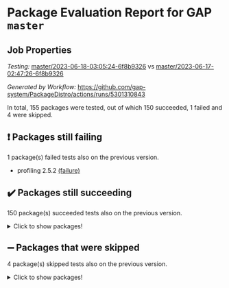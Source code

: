 # Package Evaluation Report for GAP `master`

## Job Properties

*Testing:* [master/2023-06-18-03:05:24-6f8b9326](https://github.com/gap-system/PackageDistro/blob/data/reports/master/2023-06-18-03:05:24-6f8b9326) vs [master/2023-06-17-02:47:26-6f8b9326](https://github.com/gap-system/PackageDistro/blob/data/reports/master/2023-06-17-02:47:26-6f8b9326)

*Generated by Workflow:* https://github.com/gap-system/PackageDistro/actions/runs/5301310843

In total, 155 packages were tested, out of which 150 succeeded, 1 failed and 4 were skipped.

## :exclamation: Packages still failing

1 package(s) failed tests also on the previous version.
- profiling 2.5.2 [(failure)](https://github.com/gap-system/PackageDistro/actions/runs/5301310843/jobs/9595605167)

## :heavy_check_mark: Packages still succeeding

150 package(s) succeeded tests also on the previous version.
<details><summary>Click to show packages!</summary>

- 4ti2interface 2023.02-04 [(success)](https://github.com/gap-system/PackageDistro/actions/runs/5301310843/jobs/9595600298)
- ace 5.6.2 [(success)](https://github.com/gap-system/PackageDistro/actions/runs/5301310843/jobs/9595600350)
- aclib 1.3.2 [(success)](https://github.com/gap-system/PackageDistro/actions/runs/5301310843/jobs/9595600398)
- agt 0.3.1 [(success)](https://github.com/gap-system/PackageDistro/actions/runs/5301310843/jobs/9595600448)
- alnuth 3.2.1 [(success)](https://github.com/gap-system/PackageDistro/actions/runs/5301310843/jobs/9595600493)
- anupq 3.3.0 [(success)](https://github.com/gap-system/PackageDistro/actions/runs/5301310843/jobs/9595600538)
- atlasrep 2.1.6 [(success)](https://github.com/gap-system/PackageDistro/actions/runs/5301310843/jobs/9595600582)
- autodoc 2022.10.20 [(success)](https://github.com/gap-system/PackageDistro/actions/runs/5301310843/jobs/9595600622)
- automata 1.15 [(success)](https://github.com/gap-system/PackageDistro/actions/runs/5301310843/jobs/9595600662)
- automgrp 1.3.2 [(success)](https://github.com/gap-system/PackageDistro/actions/runs/5301310843/jobs/9595600708)
- autpgrp 1.11 [(success)](https://github.com/gap-system/PackageDistro/actions/runs/5301310843/jobs/9595600751)
- cap 2023.05-12 [(success)](https://github.com/gap-system/PackageDistro/actions/runs/5301310843/jobs/9595600798)
- caratinterface 2.3.5 [(success)](https://github.com/gap-system/PackageDistro/actions/runs/5301310843/jobs/9595600841)
- cddinterface 2022.11.01 [(success)](https://github.com/gap-system/PackageDistro/actions/runs/5301310843/jobs/9595600899)
- circle 1.6.6 [(success)](https://github.com/gap-system/PackageDistro/actions/runs/5301310843/jobs/9595600935)
- classicpres 1.22 [(success)](https://github.com/gap-system/PackageDistro/actions/runs/5301310843/jobs/9595600991)
- cohomolo 1.6.11 [(success)](https://github.com/gap-system/PackageDistro/actions/runs/5301310843/jobs/9595601052)
- congruence 1.2.5 [(success)](https://github.com/gap-system/PackageDistro/actions/runs/5301310843/jobs/9595601094)
- corelg 1.56 [(success)](https://github.com/gap-system/PackageDistro/actions/runs/5301310843/jobs/9595601138)
- crime 1.6 [(success)](https://github.com/gap-system/PackageDistro/actions/runs/5301310843/jobs/9595601187)
- crisp 1.4.6 [(success)](https://github.com/gap-system/PackageDistro/actions/runs/5301310843/jobs/9595601247)
- crypting 0.10.4 [(success)](https://github.com/gap-system/PackageDistro/actions/runs/5301310843/jobs/9595601295)
- cryst 4.1.26 [(success)](https://github.com/gap-system/PackageDistro/actions/runs/5301310843/jobs/9595601343)
- crystcat 1.1.10 [(success)](https://github.com/gap-system/PackageDistro/actions/runs/5301310843/jobs/9595601394)
- ctbllib 1.3.6 [(success)](https://github.com/gap-system/PackageDistro/actions/runs/5301310843/jobs/9595601431)
- cubefree 1.19 [(success)](https://github.com/gap-system/PackageDistro/actions/runs/5301310843/jobs/9595601489)
- curlinterface 2.3.2 [(success)](https://github.com/gap-system/PackageDistro/actions/runs/5301310843/jobs/9595601533)
- cvec 2.8.1 [(success)](https://github.com/gap-system/PackageDistro/actions/runs/5301310843/jobs/9595601590)
- datastructures 0.3.0 [(success)](https://github.com/gap-system/PackageDistro/actions/runs/5301310843/jobs/9595601636)
- deepthought 1.0.6 [(success)](https://github.com/gap-system/PackageDistro/actions/runs/5301310843/jobs/9595601693)
- design 1.8 [(success)](https://github.com/gap-system/PackageDistro/actions/runs/5301310843/jobs/9595601749)
- difsets 2.3.1 [(success)](https://github.com/gap-system/PackageDistro/actions/runs/5301310843/jobs/9595601802)
- digraphs 1.6.2 [(success)](https://github.com/gap-system/PackageDistro/actions/runs/5301310843/jobs/9595601857)
- edim 1.3.7 [(success)](https://github.com/gap-system/PackageDistro/actions/runs/5301310843/jobs/9595601919)
- example 4.3.4 [(success)](https://github.com/gap-system/PackageDistro/actions/runs/5301310843/jobs/9595601987)
- examplesforhomalg 2023.02-04 [(success)](https://github.com/gap-system/PackageDistro/actions/runs/5301310843/jobs/9595602034)
- factint 1.6.3 [(success)](https://github.com/gap-system/PackageDistro/actions/runs/5301310843/jobs/9595602095)
- ferret 1.0.9 [(success)](https://github.com/gap-system/PackageDistro/actions/runs/5301310843/jobs/9595602158)
- fga 1.5.0 [(success)](https://github.com/gap-system/PackageDistro/actions/runs/5301310843/jobs/9595602205)
- fining 1.5.5 [(success)](https://github.com/gap-system/PackageDistro/actions/runs/5301310843/jobs/9595602260)
- float 1.0.3 [(success)](https://github.com/gap-system/PackageDistro/actions/runs/5301310843/jobs/9595602317)
- format 1.4.3 [(success)](https://github.com/gap-system/PackageDistro/actions/runs/5301310843/jobs/9595602376)
- forms 1.2.9 [(success)](https://github.com/gap-system/PackageDistro/actions/runs/5301310843/jobs/9595602436)
- fplsa 1.2.6 [(success)](https://github.com/gap-system/PackageDistro/actions/runs/5301310843/jobs/9595602503)
- fr 2.4.12 [(success)](https://github.com/gap-system/PackageDistro/actions/runs/5301310843/jobs/9595602574)
- francy 2.0.3 [(success)](https://github.com/gap-system/PackageDistro/actions/runs/5301310843/jobs/9595602621)
- fwtree 1.3 [(success)](https://github.com/gap-system/PackageDistro/actions/runs/5301310843/jobs/9595602674)
- gapdoc 1.6.6 [(success)](https://github.com/gap-system/PackageDistro/actions/runs/5301310843/jobs/9595602735)
- gauss 2023.02-04 [(success)](https://github.com/gap-system/PackageDistro/actions/runs/5301310843/jobs/9595602784)
- gaussforhomalg 2023.02-04 [(success)](https://github.com/gap-system/PackageDistro/actions/runs/5301310843/jobs/9595602848)
- gbnp 1.0.5 [(success)](https://github.com/gap-system/PackageDistro/actions/runs/5301310843/jobs/9595602895)
- generalizedmorphismsforcap 2023.03-01 [(success)](https://github.com/gap-system/PackageDistro/actions/runs/5301310843/jobs/9595602945)
- genss 1.6.8 [(success)](https://github.com/gap-system/PackageDistro/actions/runs/5301310843/jobs/9595603000)
- gradedmodules 2023.02-04 [(success)](https://github.com/gap-system/PackageDistro/actions/runs/5301310843/jobs/9595603050)
- gradedringforhomalg 2023.02-04 [(success)](https://github.com/gap-system/PackageDistro/actions/runs/5301310843/jobs/9595603098)
- grape 4.9.0 [(success)](https://github.com/gap-system/PackageDistro/actions/runs/5301310843/jobs/9595603142)
- groupoids 1.73 [(success)](https://github.com/gap-system/PackageDistro/actions/runs/5301310843/jobs/9595603190)
- grpconst 2.6.4 [(success)](https://github.com/gap-system/PackageDistro/actions/runs/5301310843/jobs/9595603249)
- guarana 0.96.3 [(success)](https://github.com/gap-system/PackageDistro/actions/runs/5301310843/jobs/9595603307)
- guava 3.18 [(success)](https://github.com/gap-system/PackageDistro/actions/runs/5301310843/jobs/9595603349)
- hap 1.56 [(success)](https://github.com/gap-system/PackageDistro/actions/runs/5301310843/jobs/9595603383)
- hapcryst 0.1.15 [(success)](https://github.com/gap-system/PackageDistro/actions/runs/5301310843/jobs/9595603428)
- hecke 1.5.3 [(success)](https://github.com/gap-system/PackageDistro/actions/runs/5301310843/jobs/9595603469)
- help 3.5 [(success)](https://github.com/gap-system/PackageDistro/actions/runs/5301310843/jobs/9595603501)
- homalg 2023.02-05 [(success)](https://github.com/gap-system/PackageDistro/actions/runs/5301310843/jobs/9595603536)
- homalgtocas 2023.02-04 [(success)](https://github.com/gap-system/PackageDistro/actions/runs/5301310843/jobs/9595603567)
- idrel 2.45 [(success)](https://github.com/gap-system/PackageDistro/actions/runs/5301310843/jobs/9595603603)
- images 1.3.1 [(success)](https://github.com/gap-system/PackageDistro/actions/runs/5301310843/jobs/9595603643)
- intpic 0.3.0 [(success)](https://github.com/gap-system/PackageDistro/actions/runs/5301310843/jobs/9595603666)
- io 4.8.1 [(success)](https://github.com/gap-system/PackageDistro/actions/runs/5301310843/jobs/9595603699)
- io_forhomalg 2023.02-04 [(success)](https://github.com/gap-system/PackageDistro/actions/runs/5301310843/jobs/9595603736)
- irredsol 1.4.4 [(success)](https://github.com/gap-system/PackageDistro/actions/runs/5301310843/jobs/9595603783)
- json 2.1.1 [(success)](https://github.com/gap-system/PackageDistro/actions/runs/5301310843/jobs/9595603811)
- jupyterkernel 1.5.0 [(success)](https://github.com/gap-system/PackageDistro/actions/runs/5301310843/jobs/9595603849)
- jupyterviz 1.5.6 [(success)](https://github.com/gap-system/PackageDistro/actions/runs/5301310843/jobs/9595603888)
- kan 1.35 [(success)](https://github.com/gap-system/PackageDistro/actions/runs/5301310843/jobs/9595603930)
- kbmag 1.5.11 [(success)](https://github.com/gap-system/PackageDistro/actions/runs/5301310843/jobs/9595603971)
- laguna 3.9.6 [(success)](https://github.com/gap-system/PackageDistro/actions/runs/5301310843/jobs/9595604001)
- liealgdb 2.2.1 [(success)](https://github.com/gap-system/PackageDistro/actions/runs/5301310843/jobs/9595604034)
- liepring 2.8 [(success)](https://github.com/gap-system/PackageDistro/actions/runs/5301310843/jobs/9595604070)
- liering 2.4.2 [(success)](https://github.com/gap-system/PackageDistro/actions/runs/5301310843/jobs/9595604103)
- linearalgebraforcap 2023.06-01 [(success)](https://github.com/gap-system/PackageDistro/actions/runs/5301310843/jobs/9595604138)
- localizeringforhomalg 2023.02-04 [(success)](https://github.com/gap-system/PackageDistro/actions/runs/5301310843/jobs/9595604175)
- loops 3.4.3 [(success)](https://github.com/gap-system/PackageDistro/actions/runs/5301310843/jobs/9595604221)
- lpres 1.0.3 [(success)](https://github.com/gap-system/PackageDistro/actions/runs/5301310843/jobs/9595604259)
- majoranaalgebras 1.5.1 [(success)](https://github.com/gap-system/PackageDistro/actions/runs/5301310843/jobs/9595604289)
- mapclass 1.4.6 [(success)](https://github.com/gap-system/PackageDistro/actions/runs/5301310843/jobs/9595604321)
- matgrp 0.70 [(success)](https://github.com/gap-system/PackageDistro/actions/runs/5301310843/jobs/9595604360)
- matricesforhomalg 2023.02-04 [(success)](https://github.com/gap-system/PackageDistro/actions/runs/5301310843/jobs/9595604392)
- modisom 2.5.4 [(success)](https://github.com/gap-system/PackageDistro/actions/runs/5301310843/jobs/9595604429)
- modulepresentationsforcap 2023.06-01 [(success)](https://github.com/gap-system/PackageDistro/actions/runs/5301310843/jobs/9595604479)
- modules 2023.02-04 [(success)](https://github.com/gap-system/PackageDistro/actions/runs/5301310843/jobs/9595604517)
- monoidalcategories 2023.05-03 [(success)](https://github.com/gap-system/PackageDistro/actions/runs/5301310843/jobs/9595604556)
- nconvex 2022.09-01 [(success)](https://github.com/gap-system/PackageDistro/actions/runs/5301310843/jobs/9595604602)
- nilmat 1.4.2 [(success)](https://github.com/gap-system/PackageDistro/actions/runs/5301310843/jobs/9595604637)
- nock 1.5 [(success)](https://github.com/gap-system/PackageDistro/actions/runs/5301310843/jobs/9595604672)
- normalizinterface 1.3.6 [(success)](https://github.com/gap-system/PackageDistro/actions/runs/5301310843/jobs/9595604716)
- nq 2.5.10 [(success)](https://github.com/gap-system/PackageDistro/actions/runs/5301310843/jobs/9595604751)
- numericalsgps 1.3.1 [(success)](https://github.com/gap-system/PackageDistro/actions/runs/5301310843/jobs/9595604790)
- openmath 11.5.3 [(success)](https://github.com/gap-system/PackageDistro/actions/runs/5301310843/jobs/9595604834)
- orb 4.9.0 [(success)](https://github.com/gap-system/PackageDistro/actions/runs/5301310843/jobs/9595604873)
- packagemanager 1.4.1 [(success)](https://github.com/gap-system/PackageDistro/actions/runs/5301310843/jobs/9595604909)
- patternclass 2.4.3 [(success)](https://github.com/gap-system/PackageDistro/actions/runs/5301310843/jobs/9595604964)
- permut 2.0.4 [(success)](https://github.com/gap-system/PackageDistro/actions/runs/5301310843/jobs/9595605018)
- polenta 1.3.10 [(success)](https://github.com/gap-system/PackageDistro/actions/runs/5301310843/jobs/9595605051)
- polymaking 0.8.6 [(success)](https://github.com/gap-system/PackageDistro/actions/runs/5301310843/jobs/9595605097)
- primgrp 3.4.4 [(success)](https://github.com/gap-system/PackageDistro/actions/runs/5301310843/jobs/9595605137)
- qpa 1.34 [(success)](https://github.com/gap-system/PackageDistro/actions/runs/5301310843/jobs/9595605201)
- quagroup 1.8.3 [(success)](https://github.com/gap-system/PackageDistro/actions/runs/5301310843/jobs/9595605239)
- radiroot 2.9 [(success)](https://github.com/gap-system/PackageDistro/actions/runs/5301310843/jobs/9595605267)
- rcwa 4.7.1 [(success)](https://github.com/gap-system/PackageDistro/actions/runs/5301310843/jobs/9595605305)
- rds 1.8 [(success)](https://github.com/gap-system/PackageDistro/actions/runs/5301310843/jobs/9595605358)
- recog 1.4.2 [(success)](https://github.com/gap-system/PackageDistro/actions/runs/5301310843/jobs/9595605396)
- repndecomp 1.3.0 [(success)](https://github.com/gap-system/PackageDistro/actions/runs/5301310843/jobs/9595605456)
- repsn 3.1.1 [(success)](https://github.com/gap-system/PackageDistro/actions/runs/5301310843/jobs/9595605506)
- resclasses 4.7.3 [(success)](https://github.com/gap-system/PackageDistro/actions/runs/5301310843/jobs/9595605540)
- ringsforhomalg 2023.02-05 [(success)](https://github.com/gap-system/PackageDistro/actions/runs/5301310843/jobs/9595605593)
- sco 2023.02-04 [(success)](https://github.com/gap-system/PackageDistro/actions/runs/5301310843/jobs/9595605642)
- scscp 2.4.1 [(success)](https://github.com/gap-system/PackageDistro/actions/runs/5301310843/jobs/9595605700)
- semigroups 5.2.1 [(success)](https://github.com/gap-system/PackageDistro/actions/runs/5301310843/jobs/9595605747)
- sglppow 2.3 [(success)](https://github.com/gap-system/PackageDistro/actions/runs/5301310843/jobs/9595605787)
- sgpviz 0.999.5 [(success)](https://github.com/gap-system/PackageDistro/actions/runs/5301310843/jobs/9595605836)
- simpcomp 2.1.14 [(success)](https://github.com/gap-system/PackageDistro/actions/runs/5301310843/jobs/9595605878)
- singular 2023.02.09 [(success)](https://github.com/gap-system/PackageDistro/actions/runs/5301310843/jobs/9595605916)
- sl2reps 1.1 [(success)](https://github.com/gap-system/PackageDistro/actions/runs/5301310843/jobs/9595605970)
- sla 1.5.3 [(success)](https://github.com/gap-system/PackageDistro/actions/runs/5301310843/jobs/9595606023)
- smallgrp 1.5.3 [(success)](https://github.com/gap-system/PackageDistro/actions/runs/5301310843/jobs/9595606083)
- smallsemi 0.6.13 [(success)](https://github.com/gap-system/PackageDistro/actions/runs/5301310843/jobs/9595606142)
- sonata 2.9.6 [(success)](https://github.com/gap-system/PackageDistro/actions/runs/5301310843/jobs/9595606189)
- sophus 1.27 [(success)](https://github.com/gap-system/PackageDistro/actions/runs/5301310843/jobs/9595606237)
- spinsym 1.5.2 [(success)](https://github.com/gap-system/PackageDistro/actions/runs/5301310843/jobs/9595606290)
- standardff 0.9.4 [(success)](https://github.com/gap-system/PackageDistro/actions/runs/5301310843/jobs/9595606353)
- symbcompcc 1.3.2 [(success)](https://github.com/gap-system/PackageDistro/actions/runs/5301310843/jobs/9595606407)
- thelma 1.3 [(success)](https://github.com/gap-system/PackageDistro/actions/runs/5301310843/jobs/9595606469)
- tomlib 1.2.9 [(success)](https://github.com/gap-system/PackageDistro/actions/runs/5301310843/jobs/9595606526)
- toolsforhomalg 2023.05-01 [(success)](https://github.com/gap-system/PackageDistro/actions/runs/5301310843/jobs/9595606574)
- toric 1.9.5 [(success)](https://github.com/gap-system/PackageDistro/actions/runs/5301310843/jobs/9595606638)
- toricvarieties 2022.07.13 [(success)](https://github.com/gap-system/PackageDistro/actions/runs/5301310843/jobs/9595606697)
- transgrp 3.6.4 [(success)](https://github.com/gap-system/PackageDistro/actions/runs/5301310843/jobs/9595606761)
- ugaly 4.0.3 [(success)](https://github.com/gap-system/PackageDistro/actions/runs/5301310843/jobs/9595606828)
- unipot 1.5 [(success)](https://github.com/gap-system/PackageDistro/actions/runs/5301310843/jobs/9595606888)
- unitlib 4.2.0 [(success)](https://github.com/gap-system/PackageDistro/actions/runs/5301310843/jobs/9595606954)
- utils 0.82 [(success)](https://github.com/gap-system/PackageDistro/actions/runs/5301310843/jobs/9595607017)
- uuid 0.7 [(success)](https://github.com/gap-system/PackageDistro/actions/runs/5301310843/jobs/9595607089)
- walrus 0.9991 [(success)](https://github.com/gap-system/PackageDistro/actions/runs/5301310843/jobs/9595607159)
- wedderga 4.10.4 [(success)](https://github.com/gap-system/PackageDistro/actions/runs/5301310843/jobs/9595607225)
- xmod 2.91 [(success)](https://github.com/gap-system/PackageDistro/actions/runs/5301310843/jobs/9595607292)
- xmodalg 1.23 [(success)](https://github.com/gap-system/PackageDistro/actions/runs/5301310843/jobs/9595607380)
- yangbaxter 0.10.3 [(success)](https://github.com/gap-system/PackageDistro/actions/runs/5301310843/jobs/9595607468)
- zeromqinterface 0.14 [(success)](https://github.com/gap-system/PackageDistro/actions/runs/5301310843/jobs/9595607545)
</details>

## :heavy_minus_sign: Packages that were skipped

4 package(s) skipped tests also on the previous version.
<details><summary>Click to show packages!</summary>

- browse 1.8.21 [(skipped)](https://github.com/gap-system/PackageDistro/actions/runs/5301310843/jobs/9595480178)
- itc 1.5.1 [(skipped)](https://github.com/gap-system/PackageDistro/actions/runs/5301310843/jobs/9595480178)
- polycyclic 2.16 [(skipped)](https://github.com/gap-system/PackageDistro/actions/runs/5301310843/jobs/9595480178)
- xgap 4.31 [(skipped)](https://github.com/gap-system/PackageDistro/actions/runs/5301310843/jobs/9595480178)
</details>

